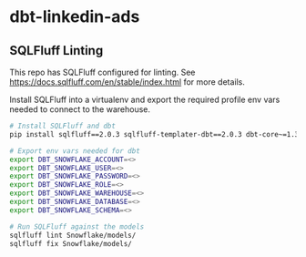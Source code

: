 # dbt-linkedin-ads


## SQLFluff Linting

This repo has SQLFluff configured for linting.
See https://docs.sqlfluff.com/en/stable/index.html for more details.

Install SQLFluff into a virtualenv and export the required profile env vars needed to connect to the warehouse.

```bash
# Install SQLFluff and dbt
pip install sqlfluff==2.0.3 sqlfluff-templater-dbt==2.0.3 dbt-core~=1.3.0 dbt-snowflake~=1.3.0

# Export env vars needed for dbt
export DBT_SNOWFLAKE_ACCOUNT=<>
export DBT_SNOWFLAKE_USER=<>
export DBT_SNOWFLAKE_PASSWORD=<>
export DBT_SNOWFLAKE_ROLE=<>
export DBT_SNOWFLAKE_WAREHOUSE=<>
export DBT_SNOWFLAKE_DATABASE=<>
export DBT_SNOWFLAKE_SCHEMA=<>

# Run SQLFluff against the models
sqlfluff lint Snowflake/models/
sqlfluff fix Snowflake/models/
```


